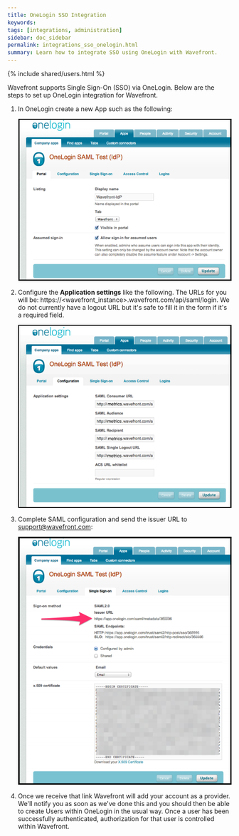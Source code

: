 ```yaml
---
title: OneLogin SSO Integration
keywords:
tags: [integrations, administration]
sidebar: doc_sidebar
permalink: integrations_sso_onelogin.html
summary: Learn how to integrate SSO using OneLogin with Wavefront.
---
```


{% include shared/users.html %}

Wavefront supports Single Sign-On (SSO) via OneLogin. Below are the steps to set up OneLogin integration for Wavefront.
 
1. In OneLogin create a new App such as the following:

    ![onelogin_1](images/onelogin_1.png)
 
2. Configure the **Application settings** like the following. The URLs for you will be: https://\<wavefront_instance\>.wavefront.com/api/saml/login. We do not currently have a logout URL but it's safe to fill it in the form if it's a required field.
 
    ![onelogin_2](images/onelogin_2.png)

3. Complete SAML configuration and send the issuer URL to [support@wavefront.com](mailto:support@wavefront.com):
 
    ![onelogin_3](images/onelogin_3.png)
 
4. Once we receive that link Wavefront will add your account as a provider. We'll notify you as soon as we've done this and you should then be able to create Users within OneLogin in the usual way. Once a user has been successfully authenticated, authorization for that user is controlled within Wavefront.


